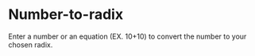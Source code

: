 # Number-to-radix
Enter a number or an equation (EX. 10+10) to convert the number to your chosen radix.

